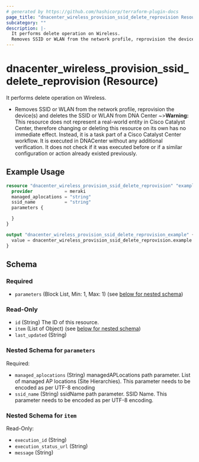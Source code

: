 ```yaml
---
# generated by https://github.com/hashicorp/terraform-plugin-docs
page_title: "dnacenter_wireless_provision_ssid_delete_reprovision Resource - terraform-provider-dnacenter"
subcategory: ""
description: |-
  It performs delete operation on Wireless.
  Removes SSID or WLAN from the network profile, reprovision the device(s) and deletes the SSID or WLAN from DNA Center
---
```


# dnacenter_wireless_provision_ssid_delete_reprovision (Resource)

It performs delete operation on Wireless.

- Removes SSID or WLAN from the network profile, reprovision the device(s) and deletes the SSID or WLAN from DNA Center
~>**Warning:**
This resource does not represent a real-world entity in Cisco Catalyst Center, therefore changing or deleting this resource on its own has no immediate effect.
Instead, it is a task part of a Cisco Catalyst Center workflow. It is executed in DNACenter without any additional verification. It does not check if it was executed before or if a similar configuration or action already existed previously.

## Example Usage

```terraform
resource "dnacenter_wireless_provision_ssid_delete_reprovision" "example" {
  provider            = meraki
  managed_aplocations = "string"
  ssid_name           = "string"
  parameters {

  }
}

output "dnacenter_wireless_provision_ssid_delete_reprovision_example" {
  value = dnacenter_wireless_provision_ssid_delete_reprovision.example
}
```

<!-- schema generated by tfplugindocs -->
## Schema

### Required

- `parameters` (Block List, Min: 1, Max: 1) (see [below for nested schema](#nestedblock--parameters))

### Read-Only

- `id` (String) The ID of this resource.
- `item` (List of Object) (see [below for nested schema](#nestedatt--item))
- `last_updated` (String)

<a id="nestedblock--parameters"></a>
### Nested Schema for `parameters`

Required:

- `managed_aplocations` (String) managedAPLocations path parameter. List of managed AP locations (Site Hierarchies). This parameter needs to be encoded as per UTF-8 encoding
- `ssid_name` (String) ssidName path parameter. SSID Name. This parameter needs to be encoded as per UTF-8 encoding.


<a id="nestedatt--item"></a>
### Nested Schema for `item`

Read-Only:

- `execution_id` (String)
- `execution_status_url` (String)
- `message` (String)
